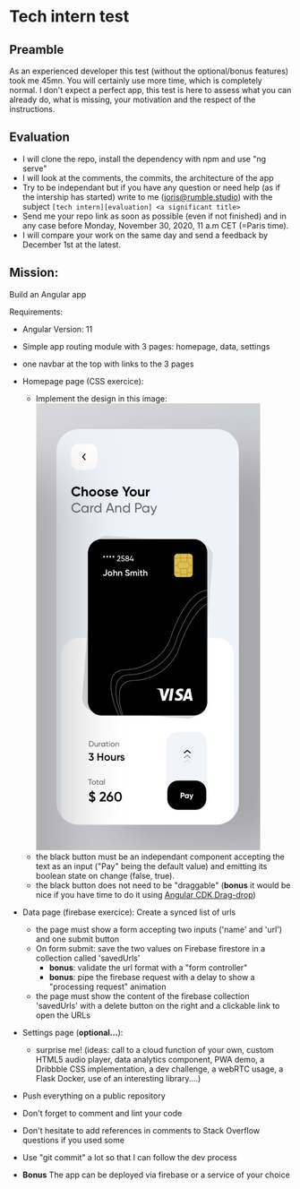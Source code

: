 # Tech intern test



## Preamble

As an experienced developer this test (without the optional/bonus features) took me 45mn. You will certainly use more time, which is completely normal. I don't expect a perfect app, this test is here to assess what you can already do, what is missing, your motivation and the respect of the instructions.



## Evaluation

- I will clone the repo, install the dependency with npm and use "ng serve"
- I will look at the comments, the commits, the architecture of the app
- Try to be independant but if you have any question or need help (as if the intership has started) write to me (joris@rumble.studio) with the subject `[tech intern][evaluation] <a significant title>`
- Send me your repo link as soon as possible (even if not finished) and in any case before Monday, November 30, 2020, 11 a.m CET (=Paris time). 
- I will compare your work on the same day and send a feedback by December 1st at the latest. 



## Mission:

Build an Angular app

Requirements:
- Angular Version: 11
- Simple app routing module with 3 pages: homepage, data, settings
- one navbar at the top with links to the 3 pages
- Homepage page (CSS exercice):
    - Implement the design in this image:
    ![design.jpeg](./design.jpeg)
    - the black button must be an independant component accepting the text as an input ("Pay" being the default value) and emitting its boolean state on change (false, true).
    - the black button does not need to be "draggable" (**bonus** it would be nice if you have time to do it using [Angular CDK Drag-drop](https://material.angular.io/cdk/drag-drop/overview#restricting-movement-within-an-element))
- Data page (firebase exercice): Create a synced list of urls 
    - the page must show a form accepting two inputs ('name' and 'url') and one submit button
    - On form submit: save the two values on Firebase firestore in a collection called 'savedUrls'
        - **bonus**: validate the url format with a "form controller"
        - **bonus**: pipe the firebase request with a delay to show a "processing request" animation
    - the page must show the content of the firebase collection 'savedUrls' with a delete button on the right and a clickable link to open the URLs
- Settings page (**optional...**): 
    - surprise me! (ideas: call to a cloud function of your own, custom HTML5 audio player, data analytics component, PWA demo, a Dribbble CSS implementation, a dev challenge, a webRTC usage, a Flask Docker, use of an interesting library....)

- Push everything on a public repository
- Don't forget to comment and lint your code
- Don't hesitate to add references in comments to Stack Overflow questions if you used some
- Use "git commit" a lot so that I can follow the dev process
- **Bonus** The app can be deployed via firebase or a service of your choice


